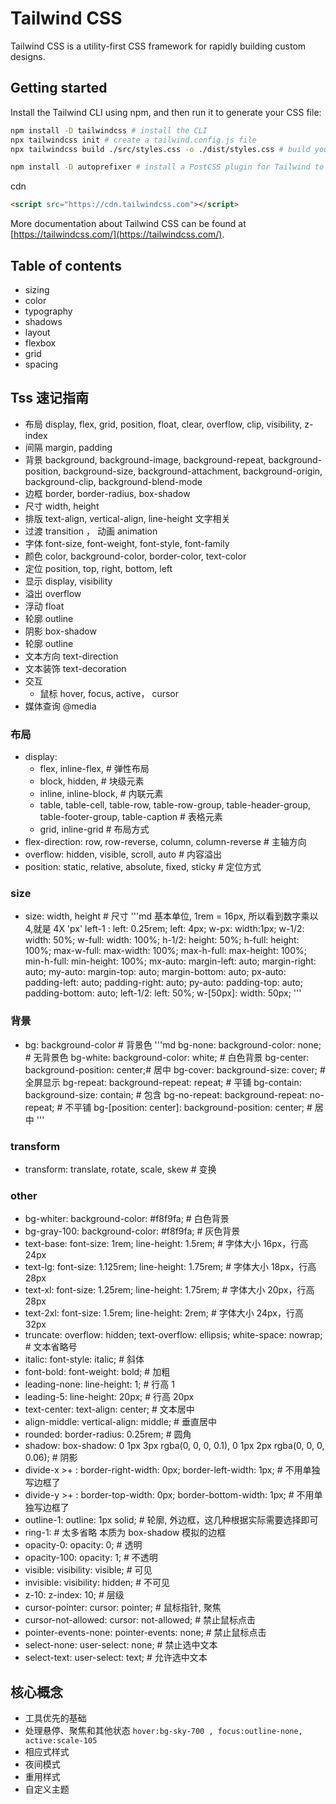 # Tailwind CSS

Tailwind CSS is a utility-first CSS framework for rapidly building custom designs.

## Getting started

Install the Tailwind CLI using npm, and then run it to generate your CSS file:

```bash
npm install -D tailwindcss # install the CLI
npx tailwindcss init # create a tailwind.config.js file
npx tailwindcss build ./src/styles.css -o ./dist/styles.css # build your CSS file
```

```sh
npm install -D autoprefixer # install a PostCSS plugin for Tailwind to add vendor prefixes automatically
```

cdn

```html
<script src="https://cdn.tailwindcss.com"></script>
```

More documentation about Tailwind CSS can be found at [https://tailwindcss.com/](https://tailwindcss.com/).

## Table of contents

- sizing
- color
- typography
- shadows
- layout
- flexbox
- grid
- spacing

## Tss 速记指南

- 布局 display, flex, grid, position, float, clear, overflow, clip, visibility, z-index
- 间隔 margin, padding
- 背景 background, background-image, background-repeat, background-position, background-size, background-attachment, background-origin, background-clip, background-blend-mode
- 边框 border, border-radius, box-shadow
- 尺寸 width, height
- 排版 text-align, vertical-align, line-height 文字相关
- 过渡 transition ， 动画 animation
- 字体 font-size, font-weight, font-style, font-family
- 颜色 color, background-color, border-color, text-color
- 定位 position, top, right, bottom, left
- 显示 display, visibility
- 溢出 overflow
- 浮动 float
- 轮廓 outline
- 阴影 box-shadow
- 轮廓 outline
- 文本方向 text-direction
- 文本装饰 text-decoration
- 交互
  - 鼠标 hover, focus, active， cursor
- 媒体查询 @media

### 布局

- display:
  - flex, inline-flex, # 弹性布局
  - block, hidden, # 块级元素
  - inline, inline-block, # 内联元素
  - table, table-cell, table-row, table-row-group, table-header-group, table-footer-group, table-caption # 表格元素
  - grid, inline-grid # 布局方式
- flex-direction: row, row-reverse, column, column-reverse # 主轴方向
- overflow: hidden, visible, scroll, auto # 内容溢出
- position: static, relative, absolute, fixed, sticky # 定位方式

### size

- size: width, height # 尺寸
  '''md
  基本单位, 1rem = 16px, 所以看到数字乘以 4,就是 4X 'px'
  left-1 : left: 0.25rem; left: 4px;
  w-px: width:1px;
  w-1/2: width: 50%;
  w-full: width: 100%;
  h-1/2: height: 50%;
  h-full: height: 100%;
  max-w-full: max-width: 100%;
  max-h-full: max-height: 100%;
  min-h-full: min-height: 100%;
  mx-auto: margin-left: auto; margin-right: auto;
  my-auto: margin-top: auto; margin-bottom: auto;
  px-auto: padding-left: auto; padding-right: auto;
  py-auto: padding-top: auto; padding-bottom: auto;
  left-1/2: left: 50%;
  w-[50px]: width: 50px;
  '''

### 背景

- bg: background-color # 背景色
  '''md
  bg-none: background-color: none; # 无背景色
  bg-white: background-color: white; # 白色背景
  bg-center: background-position: center;# 居中
  bg-cover: background-size: cover; # 全屏显示
  bg-repeat: background-repeat: repeat; # 平铺
  bg-contain: background-size: contain; # 包含
  bg-no-repeat: background-repeat: no-repeat; # 不平铺
  bg-[position: center]: background-position: center; # 居中
  '''

### transform

- transform: translate, rotate, scale, skew # 变换

### other

- bg-whiter: background-color: #f8f9fa; # 白色背景
- bg-gray-100: background-color: #f8f9fa; # 灰色背景
- text-base: font-size: 1rem; line-height: 1.5rem; # 字体大小 16px，行高 24px
- text-lg: font-size: 1.125rem; line-height: 1.75rem; # 字体大小 18px，行高 28px
- text-xl: font-size: 1.25rem; line-height: 1.75rem; # 字体大小 20px，行高 28px
- text-2xl: font-size: 1.5rem; line-height: 2rem; # 字体大小 24px，行高 32px
- truncate: overflow: hidden; text-overflow: ellipsis; white-space: nowrap; # 文本省略号
- italic: font-style: italic; # 斜体
- font-bold: font-weight: bold; # 加粗
- leading-none: line-height: 1; # 行高 1
- leading-5: line-height: 20px; # 行高 20px
- text-center: text-align: center; # 文本居中
- align-middle: vertical-align: middle; # 垂直居中
- rounded: border-radius: 0.25rem; # 圆角
- shadow: box-shadow: 0 1px 3px rgba(0, 0, 0, 0.1), 0 1px 2px rgba(0, 0, 0, 0.06); # 阴影
- divide-x >+ : border-right-width: 0px; border-left-width: 1px; # 不用单独写边框了
- divide-y >+ : border-top-width: 0px; border-bottom-width: 1px; # 不用单独写边框了
- outline-1: outline: 1px solid; # 轮廓, 外边框，这几种根据实际需要选择即可
- ring-1: # 太多省略 本质为 box-shadow 模拟的边框
- opacity-0: opacity: 0; # 透明
- opacity-100: opacity: 1; # 不透明
- visible: visibility: visible; # 可见
- invisible: visibility: hidden; # 不可见
- z-10: z-index: 10; # 层级
- cursor-pointer: cursor: pointer; # 鼠标指针, 聚焦
- cursor-not-allowed: cursor: not-allowed; # 禁止鼠标点击
- pointer-events-none: pointer-events: none; # 禁止鼠标点击
- select-none: user-select: none; # 禁止选中文本
- select-text: user-select: text; # 允许选中文本

## 核心概念

- 工具优先的基础
- 处理悬停、聚焦和其他状态 `hover:bg-sky-700 , focus:outline-none, active:scale-105`
- 相应式样式
- 夜间模式
- 重用样式
- 自定义主题
